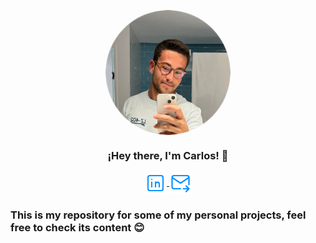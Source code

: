 <p align="center" width="300">
   <img align="center" width="200" style="border-radius: 50% !important" src="perfil_cropped.png" />
   <h3 align="center">¡Hey there, I'm Carlos! 👋</h3>
</p>

<p align="center">
   <a href="www.linkedin.com/in/carlossantosseisdedos" target="blank">
    <img align="center" src="brand-linkedin.png" alt="Perfil de LinkedIn de Carlos" height="36px" width="36px" target=blank />
  </a>
  <span style="width: 8px;"> </span>
  <a href="mailto:carlosantos2807@gmail.com">
    <img align="center" src="mail-forward.png" alt="Email de Carlos" height="36px" width="36px" target=blank />
  </a>
  <span style="width: 8px;"> </span>
</p>


### This is my repository for some of my personal projects, feel free to check its content 😊

<p><span style="width: 8px;"></span></p>
<!---
**letesdev/letesdev** is a ✨ _special_ ✨ repository because its `README.md` (this file) appears on your GitHub profile.

Here are some ideas to get you started:

- 🔭 I’m currently working on ...
- 🌱 I’m currently learning ...
- 👯 I’m looking to collaborate on ...
- 🤔 I’m looking for help with ...
- 💬 Ask me about ...
- 📫 How to reach me: ...
- 😄 Pronouns: ...
- ⚡ Fun fact: ...
-->

